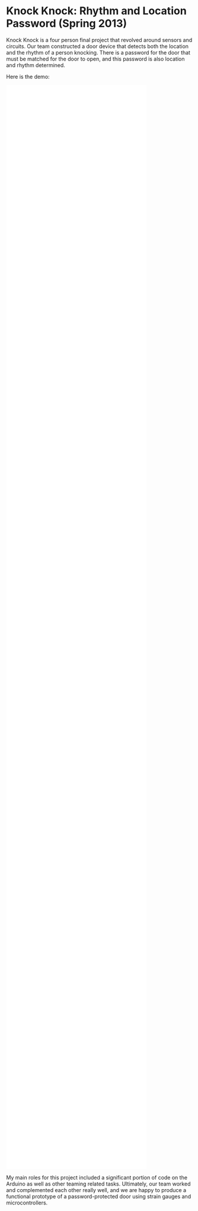 # Knock Knock: Rhythm and Location Password (Spring 2013)

Knock Knock is a four person final project that revolved around sensors and circuits. Our team constructed a door device that detects both the location and the rhythm of a person knocking. There is a password for the door that must be matched for the door to open, and this password is also location and rhythm determined.

Here is the demo:

<iframe class="video-center" width="75%" height="75%" src="//www.youtube.com/embed/lLq2sPpKkwY?rel=0&modestbranding=0&autohide=1&showinfo=0" frameborder="0" allowfullscreen></iframe>

My main roles for this project included a significant portion of code on the Arduino as well as other teaming related tasks. Ultimately, our team worked and complemented each other really well, and we are happy to produce a functional prototype of a password-protected door using strain gauges and microcontrollers.
